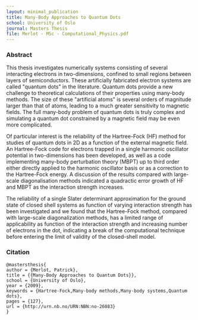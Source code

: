 ```yaml
---
layout: minimal_publication
title: Many-Body Approaches to Quantum Dots
school: University of Oslo
journal: Masters Thesis
file: Merlot - MSc - Computational_Physics.pdf
---
```


### Abstract
This thesis investigates numerically systems consisting of several interacting electrons in two-dimensions, confined to small regions between layers of semiconductors. These artificially fabricated electron systems are called "quantum dots" in the literature.
Quantum dots provide a new challenge to theoretical calculations of their properties using many-body methods. The size of these "artificial atoms" is several orders of magnitude larger than that of atoms, leading to a much greater sensitivity to magnetic fields. The full many-body problem of quantum dots is truly complex and simulating a quantum dot constrained by a magnetic field may be even more complicated.

Of particular interest is the reliability of the Hartree-Fock (HF) method for studies of quantum dots in 2D as a function of the external magnetic field.
An Hartree-Fock code for electrons trapped in a single harmonic oscillator potential in two-dimensions has been developed, as well as a code implementing many-body perturbation theory (MBPT) up to third order either directly applied to the harmonic oscillator basis or as a correction to the Hartree-Fock energy. A discussion of the results compared with large-scale diagonalisation methods indicated a quadractic error growth of HF and MBPT as the interaction strength increases.

The reliability of a single Slater determinant approximation for the ground state of closed shell systems as function of varying interaction strength has been investigated and we found that the Hartree-Fock method, compared with large-scale diagonalization methods, has a limited range of applicability as function of the interaction strength and increasing number of electrons in the dot, indicating a break of the computational technique before entering the limit of validity of the closed-shell model. 


### Citation
    
    @mastersthesis{
	author = {Merlot, Patrick},
	title = {{Many-Body Approaches to Quantum Dots}},
	school = {University of Oslo},
	year = {2009},
	keywords = {Hartree-Fock,Many-body methods,Many-body systems,Quantum dots},
	pages = {127},
	url = {http://urn.nb.no/URN:NBN:no-26083}
    }

